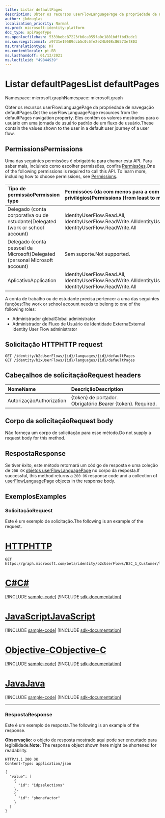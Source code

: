 ```yaml
---
title: Listar defaultPages
description: Obter os recursos userFlowLanguagePage da propriedade de navegação defaultPages.
author: jkdouglas
localization_priority: Normal
ms.prod: microsoft-identity-platform
doc_type: apiPageType
ms.openlocfilehash: 5339bebc87223fb6ca055fa0c1801bdffbd3edc1
ms.sourcegitcommit: a9731e19589dcb5c0c6fe2e24b008c86573ef803
ms.translationtype: MT
ms.contentlocale: pt-BR
ms.lasthandoff: 01/13/2021
ms.locfileid: "49844939"
---
```

# <a name="list-defaultpages"></a><span data-ttu-id="0b8e5-103">Listar defaultPages</span><span class="sxs-lookup"><span data-stu-id="0b8e5-103">List defaultPages</span></span>

<span data-ttu-id="0b8e5-104">Namespace: microsoft.graph</span><span class="sxs-lookup"><span data-stu-id="0b8e5-104">Namespace: microsoft.graph</span></span>

<span data-ttu-id="0b8e5-105">Obter os recursos userFlowLanguagePage da propriedade de navegação defaultPages.</span><span class="sxs-lookup"><span data-stu-id="0b8e5-105">Get the userFlowLanguagePage resources from the defaultPages navigation property.</span></span> <span data-ttu-id="0b8e5-106">Eles contêm os valores mostrados para o usuário em uma jornada de usuário padrão de um fluxo de usuário.</span><span class="sxs-lookup"><span data-stu-id="0b8e5-106">These contain the values shown to the user in a default user journey of a user flow.</span></span>

## <a name="permissions"></a><span data-ttu-id="0b8e5-107">Permissions</span><span class="sxs-lookup"><span data-stu-id="0b8e5-107">Permissions</span></span>

<span data-ttu-id="0b8e5-p102">Uma das seguintes permissões é obrigatória para chamar esta API. Para saber mais, incluindo como escolher permissões, confira [Permissões](/graph/permissions-reference).</span><span class="sxs-lookup"><span data-stu-id="0b8e5-p102">One of the following permissions is required to call this API. To learn more, including how to choose permissions, see [Permissions](/graph/permissions-reference).</span></span>

|<span data-ttu-id="0b8e5-110">Tipo de permissão</span><span class="sxs-lookup"><span data-stu-id="0b8e5-110">Permission type</span></span>      | <span data-ttu-id="0b8e5-111">Permissões (da com menos para a com mais privilégios)</span><span class="sxs-lookup"><span data-stu-id="0b8e5-111">Permissions (from least to most privileged)</span></span>              |
|:--------------------|:---------------------------------------------------------|
|<span data-ttu-id="0b8e5-112">Delegado (conta corporativa ou de estudante)</span><span class="sxs-lookup"><span data-stu-id="0b8e5-112">Delegated (work or school account)</span></span>|<span data-ttu-id="0b8e5-113">IdentityUserFlow.Read.All, IdentityUserFlow.ReadWrite.All</span><span class="sxs-lookup"><span data-stu-id="0b8e5-113">IdentityUserFlow.Read.All, IdentityUserFlow.ReadWrite.All</span></span>|
|<span data-ttu-id="0b8e5-114">Delegado (conta pessoal da Microsoft)</span><span class="sxs-lookup"><span data-stu-id="0b8e5-114">Delegated (personal Microsoft account)</span></span>| <span data-ttu-id="0b8e5-115">Sem suporte.</span><span class="sxs-lookup"><span data-stu-id="0b8e5-115">Not supported.</span></span>|
|<span data-ttu-id="0b8e5-116">Aplicativo</span><span class="sxs-lookup"><span data-stu-id="0b8e5-116">Application</span></span>|<span data-ttu-id="0b8e5-117">IdentityUserFlow.Read.All, IdentityUserFlow.ReadWrite.All</span><span class="sxs-lookup"><span data-stu-id="0b8e5-117">IdentityUserFlow.Read.All, IdentityUserFlow.ReadWrite.All</span></span>|

<span data-ttu-id="0b8e5-118">A conta de trabalho ou de estudante precisa pertencer a uma das seguintes funções:</span><span class="sxs-lookup"><span data-stu-id="0b8e5-118">The work or school account needs to belong to one of the following roles:</span></span>

* <span data-ttu-id="0b8e5-119">Administrador global</span><span class="sxs-lookup"><span data-stu-id="0b8e5-119">Global administrator</span></span>
* <span data-ttu-id="0b8e5-120">Administrador de Fluxo de Usuário de Identidade Externa</span><span class="sxs-lookup"><span data-stu-id="0b8e5-120">External Identity User Flow administrator</span></span>

## <a name="http-request"></a><span data-ttu-id="0b8e5-121">Solicitação HTTP</span><span class="sxs-lookup"><span data-stu-id="0b8e5-121">HTTP request</span></span>

<!-- {
  "blockType": "ignored"
}
-->

``` http
GET /identity/b2cUserFlows/{id}/languages/{id}/defaultPages
GET /identity/b2xUserFlows/{id}/languages/{id}/defaultPages
```

## <a name="request-headers"></a><span data-ttu-id="0b8e5-122">Cabeçalhos de solicitação</span><span class="sxs-lookup"><span data-stu-id="0b8e5-122">Request headers</span></span>

|<span data-ttu-id="0b8e5-123">Nome</span><span class="sxs-lookup"><span data-stu-id="0b8e5-123">Name</span></span>|<span data-ttu-id="0b8e5-124">Descrição</span><span class="sxs-lookup"><span data-stu-id="0b8e5-124">Description</span></span>|
|:---|:---|
|<span data-ttu-id="0b8e5-125">Autorização</span><span class="sxs-lookup"><span data-stu-id="0b8e5-125">Authorization</span></span>|<span data-ttu-id="0b8e5-p103">{token} de portador. Obrigatório.</span><span class="sxs-lookup"><span data-stu-id="0b8e5-p103">Bearer {token}. Required.</span></span>|

## <a name="request-body"></a><span data-ttu-id="0b8e5-128">Corpo da solicitação</span><span class="sxs-lookup"><span data-stu-id="0b8e5-128">Request body</span></span>

<span data-ttu-id="0b8e5-129">Não forneça um corpo de solicitação para esse método.</span><span class="sxs-lookup"><span data-stu-id="0b8e5-129">Do not supply a request body for this method.</span></span>

## <a name="response"></a><span data-ttu-id="0b8e5-130">Resposta</span><span class="sxs-lookup"><span data-stu-id="0b8e5-130">Response</span></span>

<span data-ttu-id="0b8e5-131">Se tiver êxito, este método retornará um código de resposta e uma coleção de `200 OK` [objetos userFlowLanguagePage](../resources/userflowlanguagepage.md) no corpo da resposta.</span><span class="sxs-lookup"><span data-stu-id="0b8e5-131">If successful, this method returns a `200 OK` response code and a collection of [userFlowLanguagePage](../resources/userflowlanguagepage.md) objects in the response body.</span></span>

## <a name="examples"></a><span data-ttu-id="0b8e5-132">Exemplos</span><span class="sxs-lookup"><span data-stu-id="0b8e5-132">Examples</span></span>

### <a name="request"></a><span data-ttu-id="0b8e5-133">Solicitação</span><span class="sxs-lookup"><span data-stu-id="0b8e5-133">Request</span></span>

<span data-ttu-id="0b8e5-134">Este é um exemplo de solicitação.</span><span class="sxs-lookup"><span data-stu-id="0b8e5-134">The following is an example of the request.</span></span>


# <a name="http"></a>[<span data-ttu-id="0b8e5-135">HTTP</span><span class="sxs-lookup"><span data-stu-id="0b8e5-135">HTTP</span></span>](#tab/http)
<!-- {
  "blockType": "request",
  "name": "get_userflowlanguagepage"
}
-->

``` http
GET https://graph.microsoft.com/beta/identity/b2cUserFlows/B2C_1_Customer/languages/en/defaultPages
```
# <a name="c"></a>[<span data-ttu-id="0b8e5-136">C#</span><span class="sxs-lookup"><span data-stu-id="0b8e5-136">C#</span></span>](#tab/csharp)
[!INCLUDE [sample-code](../includes/snippets/csharp/get-userflowlanguagepage-csharp-snippets.md)]
[!INCLUDE [sdk-documentation](../includes/snippets/snippets-sdk-documentation-link.md)]

# <a name="javascript"></a>[<span data-ttu-id="0b8e5-137">JavaScript</span><span class="sxs-lookup"><span data-stu-id="0b8e5-137">JavaScript</span></span>](#tab/javascript)
[!INCLUDE [sample-code](../includes/snippets/javascript/get-userflowlanguagepage-javascript-snippets.md)]
[!INCLUDE [sdk-documentation](../includes/snippets/snippets-sdk-documentation-link.md)]

# <a name="objective-c"></a>[<span data-ttu-id="0b8e5-138">Objective-C</span><span class="sxs-lookup"><span data-stu-id="0b8e5-138">Objective-C</span></span>](#tab/objc)
[!INCLUDE [sample-code](../includes/snippets/objc/get-userflowlanguagepage-objc-snippets.md)]
[!INCLUDE [sdk-documentation](../includes/snippets/snippets-sdk-documentation-link.md)]

# <a name="java"></a>[<span data-ttu-id="0b8e5-139">Java</span><span class="sxs-lookup"><span data-stu-id="0b8e5-139">Java</span></span>](#tab/java)
[!INCLUDE [sample-code](../includes/snippets/java/get-userflowlanguagepage-java-snippets.md)]
[!INCLUDE [sdk-documentation](../includes/snippets/snippets-sdk-documentation-link.md)]

---


### <a name="response"></a><span data-ttu-id="0b8e5-140">Resposta</span><span class="sxs-lookup"><span data-stu-id="0b8e5-140">Response</span></span>

<span data-ttu-id="0b8e5-141">Este é um exemplo de resposta.</span><span class="sxs-lookup"><span data-stu-id="0b8e5-141">The following is an example of the response.</span></span>

<span data-ttu-id="0b8e5-142">**Observação:** o objeto de resposta mostrado aqui pode ser encurtado para legibilidade.</span><span class="sxs-lookup"><span data-stu-id="0b8e5-142">**Note:** The response object shown here might be shortened for readability.</span></span>
<!-- {
  "blockType": "response",
  "truncated": true,
  "@odata.type": "Collection(microsoft.graph.userFlowLanguagePage)"
}
-->

``` http
HTTP/1.1 200 OK
Content-Type: application/json

{
  "value": [
    {
      "id": "idpselections"
    },
    {
      "id": "phonefactor"
    }
  ]
}
```
